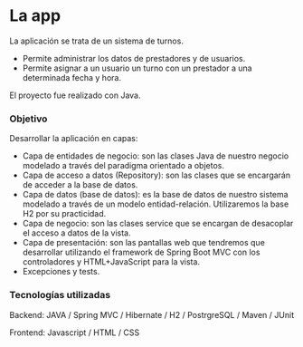 # La app

La aplicación se trata de un sistema de turnos.

- Permite administrar los datos de prestadores y de usuarios.
- Permite asignar a un usuario un turno con un prestador a una determinada fecha y hora.

El proyecto fue realizado con Java.

### Objetivo

Desarrollar la aplicación en capas:

- Capa de entidades de negocio: son las clases Java de nuestro negocio modelado a través del paradigma orientado a objetos.
- Capa de acceso a datos (Repository): son las clases que se encargarán de acceder a la base de datos.
- Capa de datos (base de datos): es la base de datos de nuestro sistema modelado a través de un modelo entidad-relación. Utilizaremos la base H2 por su practicidad.
- Capa de negocio: son las clases service que se encargan de desacoplar el acceso a datos de la vista.
- Capa de presentación: son las pantallas web que tendremos que desarrollar utilizando el framework de Spring Boot MVC con los controladores y HTML+JavaScript para la vista.
- Excepciones y tests.

### Tecnologías utilizadas

Backend:
JAVA / Spring MVC / Hibernate / H2 / PostrgreSQL / Maven / JUnit

Frontend:
Javascript / HTML / CSS
